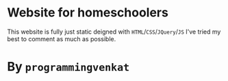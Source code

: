 # Website for homeschoolers

This website is fully just static deigned with `HTML`/`CSS`/`JQuery`/`JS`
I've tried my best to comment as much as possible.

# By `programmingvenkat`